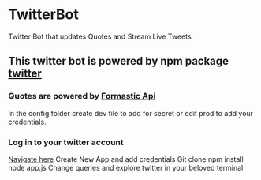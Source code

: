 # TwitterBot
Twitter Bot that updates Quotes and Stream Live Tweets 
## This twitter bot is powered by npm package [twitter](https://www.npmjs.com/package/twitter)
### Quotes are powered by  [Formastic Api](https://api.forismatic.com/api/1.0/?method=getQuote&lang=en&format=json)

In the config folder create dev file to add for secret or edit prod to add your credentials.
### Log in to your twitter account 
[Navigate here](https://apps.twitter.com/) Create New App and add credentials
Git clone 
npm install 
node app.js
Change queries and explore twitter in your beloved terminal
